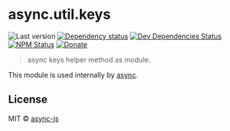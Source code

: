 # async.util.keys

![Last version](https://img.shields.io/github/tag/async-js/async.util.keys.svg?style=flat-square)
[![Dependency status](http://img.shields.io/david/async-js/async.util.keys.svg?style=flat-square)](https://david-dm.org/async-js/async.util.keys)
[![Dev Dependencies Status](http://img.shields.io/david/dev/async-js/async.util.keys.svg?style=flat-square)](https://david-dm.org/async-js/async.util.keys#info=devDependencies)
[![NPM Status](http://img.shields.io/npm/dm/async.util.keys.svg?style=flat-square)](https://www.npmjs.org/package/async.util.keys)
[![Donate](https://img.shields.io/badge/donate-paypal-blue.svg?style=flat-square)](https://paypal.me/kikobeats)

> async keys helper method as module.

This module is used internally by [async](https://github.com/async-js/async).

## License

MIT © [async-js](https://github.com/async-js)
